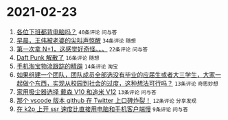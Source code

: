 # 2021-02-23

1. [各位下班都背电脑吗？](https://www.v2ex.com/t/755308) `40条评论` `问与答`
1. [早晨，王伟被老婆的尖叫声惊醒](https://www.v2ex.com/t/755305) `34条评论` `随想`
1. [第一次拿 N+1，这感觉好奇怪。。。](https://www.v2ex.com/t/755313) `22条评论` `问与答`
1. [Daft Punk 解散了](https://www.v2ex.com/t/755307) `16条评论` `随想`
1. [手机淘宝物流跟踪的精辟](https://www.v2ex.com/t/755302) `14条评论` `淘宝`
1. [如果组建一个团队，团队成员全部选没有毕业的应届生或者大三学生，大家一起做个东西，实现从校园到社会的过度，这种想法可行吗？](https://www.v2ex.com/t/755317) `13条评论` `奇思妙想`
1. [家用吸尘器选择 戴森 V10 和追米 V12](https://www.v2ex.com/t/755311) `13条评论` `问与答`
1. [那个 vscode 版本 github 在 Twitter 上口碑炸裂！](https://www.v2ex.com/t/755301) `12条评论` `分享发现`
1. [在 k2p 上开 ssr 速度比直接用电脑和手机客户端慢](https://www.v2ex.com/t/755316) `9条评论` `问与答`
